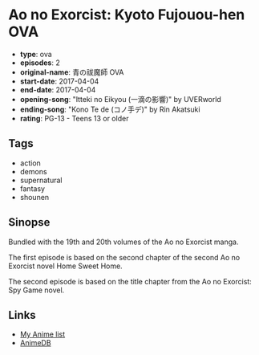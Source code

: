 # Ao no Exorcist: Kyoto Fujouou-hen OVA

-   **type**: ova
-   **episodes**: 2
-   **original-name**: 青の祓魔師 OVA
-   **start-date**: 2017-04-04
-   **end-date**: 2017-04-04
-   **opening-song**: "Itteki no Eikyou (一滴の影響)" by UVERworld
-   **ending-song**: "Kono Te de (コノ手デ)" by Rin Akatsuki
-   **rating**: PG-13 - Teens 13 or older

## Tags

-   action
-   demons
-   supernatural
-   fantasy
-   shounen

## Sinopse

Bundled with the 19th and 20th volumes of the Ao no Exorcist manga.

The first episode is based on the second chapter of the second Ao no Exorcist novel Home Sweet Home.

The second episode is based on the title chapter from the Ao no Exorcist: Spy Game novel.

## Links

-   [My Anime list](https://myanimelist.net/anime/34465/Ao_no_Exorcist__Kyoto_Fujouou-hen_OVA)
-   [AnimeDB](http://anidb.info/perl-bin/animedb.pl?show=anime&aid=12574)
